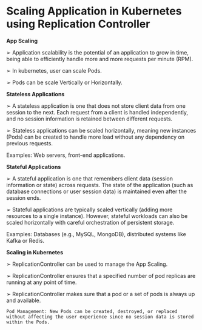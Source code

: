 # Scaling Application in Kubernetes using Replication Controller

**App Scaling**

➢ Application scalability is the potential of an application to grow in time, being able to efficiently handle more and more requests per minute (RPM).

➢ In kubernetes, user can scale Pods.

➢ Pods can be scale Vertically or Horizontally.

**Stateless Applications**

➢ A stateless application is one that does not store client data from one session to the next. Each request from a client is handled independently, and no session information is retained between different requests.

➢ Stateless applications can be scaled horizontally, meaning new instances (Pods) can be created to handle more load without any dependency on previous requests.

Examples: Web servers, front-end applications.

**Stateful Applications**

➢ A stateful application is one that remembers client data (session information or state) across requests. The state of the application (such as database connections or user session data) is maintained even after the session ends.

➢ Stateful applications are typically scaled vertically (adding more resources to a single instance). However, stateful workloads can also be scaled horizontally with careful orchestration of persistent storage.

Examples: Databases (e.g., MySQL, MongoDB), distributed systems like Kafka or Redis.

**Scaling in Kubernetes**

➢ ReplicationController can be used to manage the App Scaling.

➢ ReplicationController ensures that a specified number of pod replicas are running at any point of time.

➢ ReplicationController makes sure that a pod or a set of pods is always up and available.





    Pod Management: New Pods can be created, destroyed, or replaced without affecting the user experience since no session data is stored within the Pods.
